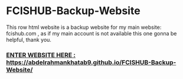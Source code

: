# FCISHUB-Backup-Website
This row html website is a backup website for my main website: fcishub.com , as if my main account is not available this one gonna be helpful, thank you.

### [ENTER WEBSITE HERE : https://abdelrahmankhatab9.github.io/FCISHUB-Backup-Website/ ](https://abdelrahmankhatab9.github.io/FCISHUB-Backup-Website/)

